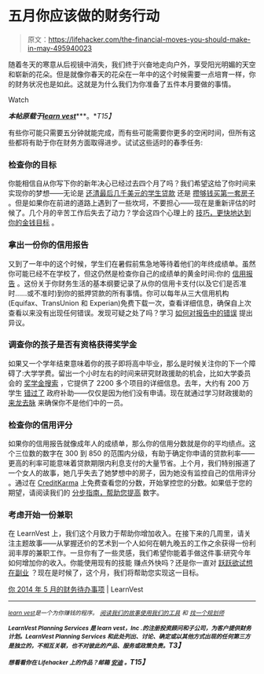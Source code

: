 # 五月你应该做的财务行动

> 原文：<https://lifehacker.com/the-financial-moves-you-should-make-in-may-495940023>

随着冬天的寒意从后视镜中消失，我们终于兴奋地走向户外，享受阳光明媚的天空和崭新的花朵。但是就像你春天的花朵在一年中的这个时候需要一点培育一样，你的财务状况也是如此。这就是为什么我们为你准备了五件本月要做的事情。

Watch

***本帖原载于***[***learn vest***](http://www.learnvest.com/knowledge-center/your-may-2014-financial-to-dos/)***。**T15】*

有些你可能只需要五分钟就能完成，而有些可能需要你更多的空闲时间，但所有这些都将有助于你在财务方面取得进步。试试这些适时的春季任务:

### 检查你的目标

你能相信自从你写下你的新年决心已经过去四个月了吗？我们希望这给了你时间来实现你的梦想——无论是 [还清最后几千美元的学生贷款](http://www.learnvest.com/2014/03/scared-to-pay-off-student-loans/) 还是 [攒够钱买第一套房子](http://www.learnvest.com/2014/04/how-much-can-i-afford-for-a-home/) 。但是如果你在前进的道路上遇到了一些坎坷，不要担心——现在是重新评估的时候了。几个月的辛苦工作后失去了动力？学会这四个心理上的 [技巧，更快地达到你的金钱目标](http://www.learnvest.com/2014/04/reach-money-goals-faster/) 。

### 拿出一份你的信用报告

又到了一年中的这个时候，学生们在暑假前焦急地等待着他们的年终成绩单。虽然你可能已经不在学校了，但这仍然是检查你自己的成绩单的黄金时间:你的 [信用报告](http://www.learnvest.com/knowledge-center/credit-reports-101/) 。这份关于你财务生活的基本纲要记录了从你的信用卡支付(以及它们是否准时……或不准时)到你的抵押贷款的所有事情。你可以每年从三大信用机构(Equifax、TransUnion 和 Experian)免费下载一次，查看详细信息，确保自上次查看以来没有出现任何错误。发现可疑之处了吗？学习 [如何对报告中的错误](https://lifehacker.com/how-can-i-remove-blemishes-from-my-credit-report-1401854733) 提出异议。

### 调查你的孩子是否有资格获得奖学金

如果又一个学年结束意味着你的孩子即将高中毕业，那么是时候关注你的下一个障碍了:大学学费。留出一个小时左右的时间来研究财政援助的机会，比如大学委员会的 [奖学金搜索](https://bigfuture.collegeboard.org/scholarship-search) ，它提供了 2200 多个项目的详细信息。去年，大约有 200 万学生 [错过了](http://www.learnvest.com/2014/03/millions-miss-out-on-college-aid-123/) 政府补助——仅仅是因为他们没有申请。现在就通过学习财政援助的 [来龙去脉](http://www.learnvest.com/knowledge-center/financial-aid-college/) 来确保你不是他们中的一员。

### 检查你的信用评分

如果你的信用报告就像成年人的成绩单，那么你的信用分数就是你的平均绩点。这个三位数的数字在 300 到 850 的范围内分级，有助于确定你申请的贷款利率——更高的利率可能意味着贷款期限内利息支付的大量节省。上个月，我们特别报道了一个女人的故事，她几乎失去了她梦想中的房子，因为她没有监控自己的信用评分 。通过在 [CreditKarma](https://www.creditkarma.com/) 上免费查看您的分数，开始掌控您的分数。如果低于您的期望，请阅读我们的 [分步指南，帮助您提高](http://www.learnvest.com/knowledge-center/i-want-to-monitor-and-improve-my-credit-score/) 数字。

### 考虑开始一份兼职

在 LearnVest 上，我们这个月致力于帮助你增加收入。在接下来的几周里，请关注主题故事——从掌握还价的艺术到一个人如何在朝九晚五的工作之余获得一份利润丰厚的兼职工作。一旦你有了一些灵感，我们希望你能着手做这件事:研究今年如何增加你的收入。你能使用现有的技能 赚点外快吗？还是你一直对 [跃跃欲试想在副业](https://lifehacker.com/how-to-start-a-side-project-without-quitting-your-day-j-868955823) ？现在是时候了，这个月，我们将帮助您实现这一目标。

[你 2014 年 5 月的财务待办事项](http://www.learnvest.com/knowledge-center/your-may-2014-financial-to-dos/) | LearnVest

* * *

[<small>*learn vest*</small>](https://www.learnvest.com/)<small>*是一个为你赚钱的程序。*</small> [<small>*阅读我们的故事*</small>](http://www.learnvest.com/category/life-and-money/)<small></small>*[<small>*使用我们的工具*</small>](https://www.learnvest.com/personal-financial-planning-program/#our-powerful-tools) <small>*和*</small> [<small>*找一个规划师*</small>](https://www.learnvest.com/s/lets-talk/)<small></small>*

***<small>LearnVest Planning Services 是 learn vest，Inc .的注册投资顾问和子公司，为客户提供财务计划。LearnVest Planning Services 和此处列出、讨论、确定或以其他方式出现的任何第三方是独立的，不相互关联，也不对彼此的产品、服务或政策负责。</small>T3】***

***<small>想看看你在 Lifehacker 上的作品？邮箱</small>* [*<small>安迪</small>*](mailto:andy@lifehacker.com) *<small>。</small>T15】***